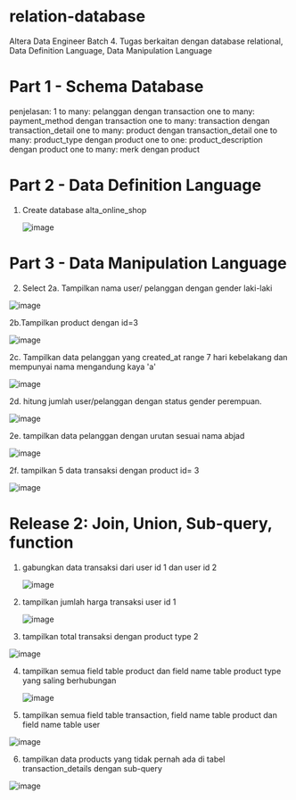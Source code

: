 # relation-database
Altera Data Engineer Batch 4. Tugas berkaitan dengan database relational, Data Definition Language, Data Manipulation Language

# Part 1 - Schema Database

penjelasan:
1 to many: pelanggan dengan transaction
one to many: payment_method dengan transaction
one to many: transaction dengan transaction_detail
one to many: product dengan transaction_detail
one to many: product_type dengan product
one to one: product_description dengan product
one to many: merk dengan product

# Part 2 - Data Definition Language
1. Create database alta_online_shop

   ![image](https://github.com/farhanriyandi/relation-database/assets/67671418/fc0e153b-d193-47f7-a5fe-4cce064a966d)
 
# Part 3 - Data Manipulation Language

2. Select
2a. Tampilkan nama user/ pelanggan dengan gender laki-laki

![image](https://github.com/farhanriyandi/relation-database/assets/67671418/c368ccdb-09af-435f-a66b-f8c4c16f7bfc)

2b.Tampilkan product dengan id=3

![image](https://github.com/farhanriyandi/relation-database/assets/67671418/1b160816-fdf2-40ce-afa1-e6f140b9fb35)

2c. Tampilkan data pelanggan yang created_at range 7 hari kebelakang dan mempunyai nama mengandung kaya 'a'

![image](https://github.com/farhanriyandi/relation-database/assets/67671418/b30b2ec0-a0e6-443e-8cd1-1373650c9a2e)

2d. hitung jumlah user/pelanggan dengan status gender perempuan.

![image](https://github.com/farhanriyandi/relation-database/assets/67671418/d95d6fb3-1a56-4b2b-b8d7-57a34cd7dcb7)

2e. tampilkan data pelanggan dengan urutan sesuai nama abjad

![image](https://github.com/farhanriyandi/relation-database/assets/67671418/3010022f-d1ae-4eaa-8eb8-eca312e45937)

2f. tampilkan 5 data transaksi dengan product id= 3 

![image](https://github.com/farhanriyandi/relation-database/assets/67671418/06407c10-1251-4b8e-8a91-b7b3fee70984)


# Release 2: Join, Union, Sub-query, function
1. gabungkan data transaksi dari user id 1 dan user id 2

   ![image](https://github.com/farhanriyandi/relation-database/assets/67671418/55f8489b-2817-4511-a248-a12f64a346f6)

2. tampilkan jumlah harga transaksi user id 1

   ![image](https://github.com/farhanriyandi/relation-database/assets/67671418/a3980ad8-79f6-47db-a157-d266f4553847)

3. tampilkan total transaksi dengan product type 2
   
![image](https://github.com/farhanriyandi/relation-database/assets/67671418/77b9e5ee-381d-4fd6-9ea0-b25b4f22b296)

   
4. tampilkan semua field table product dan field name table product type yang saling berhubungan

   ![image](https://github.com/farhanriyandi/relation-database/assets/67671418/8e3aad0f-755e-498c-9bab-52c582cc21c3)
   
5.    tampilkan semua field table transaction, field name table product dan field name table user

![image](https://github.com/farhanriyandi/relation-database/assets/67671418/dfa236f9-8927-46e5-b1d5-fa92835294df)

6. tampilkan data products yang tidak pernah ada di tabel transaction_details dengan sub-query

![image](https://github.com/farhanriyandi/relation-database/assets/67671418/3771de2c-6593-4124-8697-db1ee6b41df5)
  










